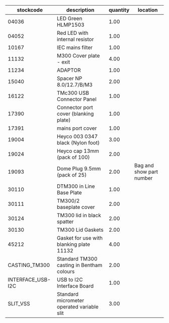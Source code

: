 |stockcode|description|quantity|location|
|---------|-----------|--------|--------|
|04036|LED Green HLMP1503|1.00||
|04052|Red LED with internal resistor|1.00||
|10167|IEC mains filter|1.00||
|11132|M300 Cover plate - exit|4.00||
|11234|ADAPTOR|1.00||
|15040|Spacer NP 8.0/12.7/B/M3|2.00||
|16122|TMc300 USB Connector Panel|1.00||
|17390|Connector port cover (blanking plate)|1.00||
|17391|mains port cover|1.00||
|19004|Heyco 003 0347 black (Nylon foot)|3.00||
|19024|Heyco cap 13mm (pack of 100)|2.00||
|19093|Dome Plug 9.5mm (pack of 25)|2.00|Bag and show part number|
|30110|DTM300 in Line Base Plate|1.00||
|30111|TM300/2 baseplate cover|2.00||
|30124|TM300 lid in black spatter|2.00||
|30130|TM300 Lid Gaskets|2.00||
|45212|Gasket for use with blanking plate 11132|4.00||
|CASTING_TM300|Standard TM300 casting in Bentham colours|2.00||
|INTERFACE_USB-I2C|USB to I2C Interface Board|1.00||
|SLIT_VSS|Standard micrometer operated variable slit|3.00||
